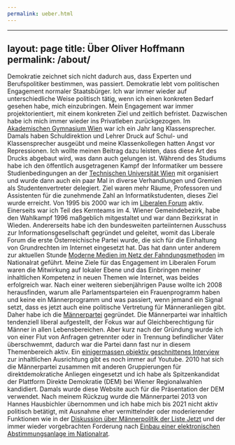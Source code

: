 ```yaml
---
permalink: ueber.html
---
```


---
layout: page
title: Über Oliver Hoffmann
permalink: /about/
---

Demokratie zeichnet sich nicht dadurch aus, dass Experten und Berufspolitiker bestimmen, was passiert. Demokratie lebt vom politischen Engagement normaler Staatsbürger. Ich war immer wieder auf unterschiedliche Weise politisch tätig, wenn ich einen konkreten Bedarf gesehen habe, mich einzubringen. Mein Engagement war immer projektorientiert, mit einem konkreten Ziel und zeitlich befristet. Dazwischen habe ich mich immer wieder ins Privatleben zurückgezogen. Im [Akademischen Gymnasium Wien](http://www.akg-wien.at) war ich ein Jahr lang Klassensprecher. Damals haben Schuldirektion und Lehrer Druck auf Schul- und Klassensprecher ausgeübt und meine Klassenkollegen hatten Angst vor Repressionen. Ich wollte meinen Beitrag dazu leisten, dass diese Art des Drucks abgebaut wird, was dann auch gelungen ist. Während des Studiums habe ich den öffentlich ausgetragenen Kampf der Informatiker um bessere Studienbedingungen an der [Technischen Universität Wien](https://www.tuwien.at) mit organisiert und wurde dann auch ein paar Mal in diverse Verhandlungen und Gremien als Studentenvertreter delegiert. Ziel waren mehr Räume, Professoren und Assistenten für die zunehmende Zahl an Informatikstudenten, dieses Ziel wurde erreicht. Von 1995 bis 2000 war ich im [Liberalen Forum](https://lif.at) aktiv. Einerseits war ich Teil des Kernteams im 4. Wiener Gemeindebezirk, habe den Wahlkampf 1996 maßgeblich mitgestaltet und war dann Bezirksrat in Wieden. Andererseits habe ich den bundesweiten parteiinternen Ausschuss zur Informationsgesellschaft gegründet und geleitet, womit das Liberale Forum die erste Österreichische Partei wurde, die sich für die Einhaltung von Grundrechten im Internet eingesetzt hat. Das hat dann unter anderem zur aktuellen Stunde [Moderne Medien im Netz der Fahndungsmethoden](https://www.parlament.gv.at/PAKT/VHG/XX/AS/AS_00015/index.shtml) im Nationalrat geführt. Meine Ziele für das Engagement im Liberalen Forum waren die Mitwirkung auf lokaler Ebene und das Einbringen meiner inhaltlichen Kompetenz in neuen Themen wie Internet, was beides erfolgreich war. Nach einer weiteren siebenjährigen Pause wollte ich 2008 herausfinden, warum alle Parlamentsparteien ein Frauenprogramm haben und keine ein Männerprogramm und was passiert, wenn jemand ein Signal setzt, dass es jetzt auch eine politische Vertretung für Männeranliegen gibt. Daher habe ich die [Männerpartei](https://www.maennerpartei.at) gegründet. Die Männerpartei war inhaltlich tendenziell liberal aufgestellt, der Fokus war auf Gleichberechtigung für Männer in allen Lebensbereichen. Aber kurz nach der Gründung wurde ich von einer Flut von Anfragen getrennter oder in Trennung befindlicher Väter überschwemmt, dadurch war die Partei dann fast nur in diesem Themenbereich aktiv. Ein [einigermassen objektiv geschnittenes Interview](https://www.youtube.com/watch?v=qmAOp2Ek09U) zur inhaltlichen Ausrichtung gibt es noch immer auf Youtube. 2010 hat sich die Männerpartei zusammen mit anderen Gruppierungen für direktdemokratiche Anliegen eingesetzt und ich habe als Spitzenkandidat der Plattform Direkte Demokratie (DEM) bei Wiener Regionalwahlen kandidiert. Damals wurde diese Website auch für die Präsentation der DEM verwendet. Nach meinem Rückzug wurde die Männerpartei 2013 von Hannes Hausbichler übernommen und ich habe mich bis 2021 nicht aktiv politisch betätigt, mit Ausnahme eher vermittelnder oder moderierender Funktionen wie in der [Diskussion über Männerpolitik der Liste Jetzt](https://www.youtube.com/watch?v=Pwv0kfLmTdc&list=PLU-RiHpaJLRxZJJi64uzaxsXrDDtJ0v35) und der immer wieder vorgebrachten Forderung nach [Einbau einer elektronischen Abstimmungsanlage im Nationalrat](https://demokratie21.at/podcast-hoffmann/).
